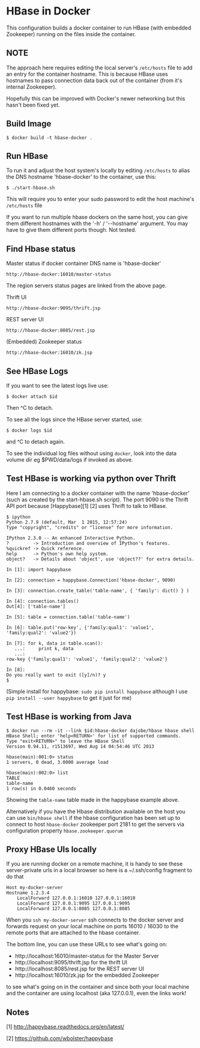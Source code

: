 HBase in Docker
===============

This configuration builds a docker container to run HBase (with
embedded Zookeeper) running on the files inside the container.

NOTE
----

The approach here requires editing the local server's `/etc/hosts`
file to add an entry for the container hostname.  This is because
HBase uses hostnames to pass connection data back out of the
container (from it's internal Zookeeper).

Hopefully this can be improved with Docker's newer networking
but this hasn't been fixed yet.


Build Image
-----------

    $ docker build -t hbase-docker .


Run HBase
---------

To run it and adjust the host system's locally by editing
`/etc/hosts` to alias the DNS hostname 'hbase-docker' to the
container, use this:

    $ ./start-hbase.sh

This will require you to enter your sudo password to edit the host
machine's `/etc/hosts` file

If you want to run multiple hbase dockers on the same host, you can
give them different hostnames with the '-h' / '--hostname' argument.
You may have to give them different ports though.  Not tested.


Find Hbase status
-----------------

Master status if docker container DNS name is 'hbase-docker'

    http://hbase-docker:16010/master-status

The region servers status pages are linked from the above page.

Thrift UI

    http://hbase-docker:9095/thrift.jsp

REST server UI

    http://hbase-docker:8085/rest.jsp

(Embedded) Zookeeper status

    http://hbase-docker:16010/zk.jsp


See HBase Logs
--------------

If you want to see the latest logs live use:

    $ docker attach $id

Then ^C to detach.

To see all the logs since the HBase server started, use:

    $ docker logs $id

and ^C to detach again.

To see the individual log files without using `docker`, look into
the data volume dir eg $PWD/data/logs if invoked as above.


Test HBase is working via python over Thrift
--------------------------------------------

Here I am connecting to a docker container with the name 'hbase-docker'
(such as created by the start-hbase.sh script).  The port 9090 is the
Thrift API port because [Happybase][1] [2] uses Thrift to talk to HBase.

    $ ipython
    Python 2.7.9 (default, Mar  1 2015, 12:57:24)
    Type "copyright", "credits" or "license" for more information.
    
    IPython 2.3.0 -- An enhanced Interactive Python.
    ?         -> Introduction and overview of IPython's features.
    %quickref -> Quick reference.
    help      -> Python's own help system.
    object?   -> Details about 'object', use 'object??' for extra details.
    
    In [1]: import happybase
    
    In [2]: connection = happybase.Connection('hbase-docker', 9090)
    
    In [3]: connection.create_table('table-name', { 'family': dict() } )
    
    In [4]: connection.tables()
    Out[4]: ['table-name']
    
    In [5]: table = connection.table('table-name')
    
    In [6]: table.put('row-key', {'family:qual1': 'value1', 'family:qual2': 'value2'})
    
    In [7]: for k, data in table.scan():
       ...:     print k, data
       ...:
    row-key {'family:qual1': 'value1', 'family:qual2': 'value2'}
    
    In [8]:
    Do you really want to exit ([y]/n)? y
    $

(Simple install for happybase: `sudo pip install happybase` although I
use `pip install --user happybase` to get it just for me)


Test HBase is working from Java
-------------------------------

    $ docker run --rm -it --link $id:hbase-docker dajobe/hbase hbase shell
    HBase Shell; enter 'help<RETURN>' for list of supported commands.
    Type "exit<RETURN>" to leave the HBase Shell
    Version 0.94.11, r1513697, Wed Aug 14 04:54:46 UTC 2013

    hbase(main):001:0> status
    1 servers, 0 dead, 3.0000 average load

    hbase(main):002:0> list
    TABLE
    table-name
    1 row(s) in 0.0460 seconds

Showing the `table-name` table made in the happybase example above.

Alternatively if you have the Hbase distribution available on the
host you can use `bin/hbase shell` if the hbase configuration has
been set up to connect to host `hbase-docker` zookeeper port 2181 to
get the servers via configuration property `hbase.zookeeper.quorum`



Proxy HBase UIs locally
-----------------------

If you are running docker on a remote machine, it is handy to see
these server-private urls in a local browser so here is a
~/.ssh/config fragment to do that

    Host my-docker-server
    Hostname 1.2.3.4
        LocalForward 127.0.0.1:16010 127.0.0.1:16010
        LocalForward 127.0.0.1:9095 127.0.0.1:9095
        LocalForward 127.0.0.1:8085 127.0.0.1:8085

When you `ssh my-docker-server` ssh connects to the docker server and
forwards request on your local machine on ports 16010 / 16030 to the
remote ports that are attached to the hbase container.

The bottom line, you can use these URLs to see what's going on:

  * http://localhost:16010/master-status for the Master Server
  * http://localhost:9095/thrift.jsp for the thrift UI
  * http://localhost:8085/rest.jsp for the REST server UI
  * http://localhost:16010/zk.jsp for the embedded Zookeeper

to see what's going on in the container and since both your local
machine and the container are using localhost (aka 127.0.0.1), even
the links work!





Notes
-----

[1] http://happybase.readthedocs.org/en/latest/

[2] https://github.com/wbolster/happybase
